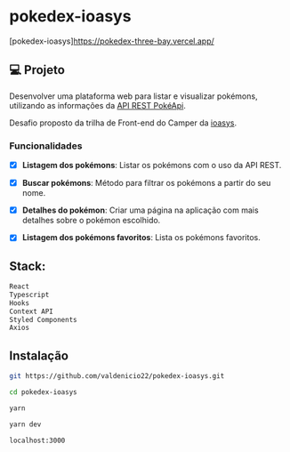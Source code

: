 # pokedex-ioasys

[pokedex-ioasys]https://pokedex-three-bay.vercel.app/

## 💻 Projeto

Desenvolver uma plataforma web para listar e visualizar pokémons, utilizando as informações da [API REST PokéApi](https://pokeapi.co/).

Desafio proposto da trilha de Front-end do Camper da [ioasys](https://ioasys.com.br/).

### Funcionalidades

- [x] **Listagem dos pokémons**: Listar os pokémons com o uso da API REST.

- [x] **Buscar pokémons**: Método para filtrar os pokémons a partir do seu nome.

- [x] **Detalhes do pokémon**: Criar uma página na aplicação com mais detalhes sobre o pokémon escolhido.

- [x] **Listagem dos pokémons favoritos**: Lista os pokémons favoritos.

## Stack:

```sh
React
Typescript
Hooks
Context API
Styled Components
Axios
```

## Instalação

```sh
git https://github.com/valdenicio22/pokedex-ioasys.git
```

```sh
cd pokedex-ioasys
```

```sh
yarn
```

```sh
yarn dev
```

```sh
localhost:3000
```
